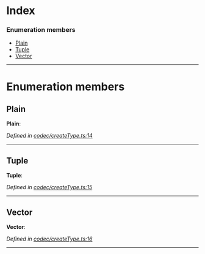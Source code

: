 

# Index

### Enumeration members

* [Plain](_codec_createtype_.typedefinfo.md#plain)
* [Tuple](_codec_createtype_.typedefinfo.md#tuple)
* [Vector](_codec_createtype_.typedefinfo.md#vector)

---

# Enumeration members

<a id="plain"></a>

##  Plain

**Plain**: 

*Defined in [codec/createType.ts:14](https://github.com/polkadot-js/api/blob/ed8c2e3/packages/types/src/codec/createType.ts#L14)*

___
<a id="tuple"></a>

##  Tuple

**Tuple**: 

*Defined in [codec/createType.ts:15](https://github.com/polkadot-js/api/blob/ed8c2e3/packages/types/src/codec/createType.ts#L15)*

___
<a id="vector"></a>

##  Vector

**Vector**: 

*Defined in [codec/createType.ts:16](https://github.com/polkadot-js/api/blob/ed8c2e3/packages/types/src/codec/createType.ts#L16)*

___

